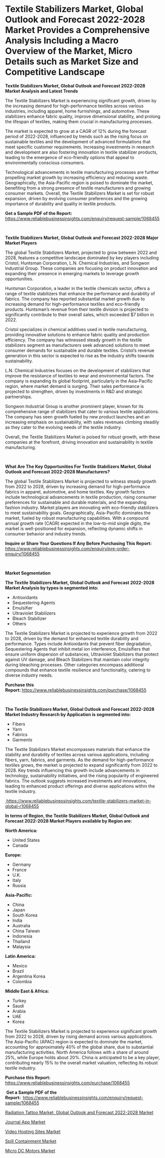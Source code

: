 <p><h1>Textile Stabilizers Market, Global Outlook and Forecast 2022-2028 Market Provides a Comprehensive Analysis Including a Macro Overview of the Market, Micro Details such as Market Size and Competitive Landscape</h1></p><p><strong>Textile Stabilizers Market, Global Outlook and Forecast 2022-2028 Market Analysis and Latest Trends</strong></p>
<p><p>The Textile Stabilizers Market is experiencing significant growth, driven by the increasing demand for high-performance textiles across various industries, including apparel, home furnishings, and automotive. These stabilizers enhance fabric quality, improve dimensional stability, and prolong the lifespan of textiles, making them crucial in manufacturing processes. </p><p>The market is expected to grow at a CAGR of 12% during the forecast period of 2022-2028, influenced by trends such as the rising focus on sustainable textiles and the development of advanced formulations that meet specific customer requirements. Increasing investments in research and development are also fostering innovation in textile stabilizer products, leading to the emergence of eco-friendly options that appeal to environmentally conscious consumers. </p><p>Technological advancements in textile manufacturing processes are further propelling market growth by increasing efficiency and reducing waste. Geographically, the Asia-Pacific region is poised to dominate the market, benefiting from a strong presence of textile manufacturers and growing consumer markets. Overall, the Textile Stabilizers Market is set for robust expansion, driven by evolving consumer preferences and the growing importance of durability and quality in textile products.</p></p>
<p><strong>Get a Sample PDF of the Report:&nbsp;</strong> <a href="https://www.reliablebusinessinsights.com/enquiry/request-sample/1068455?utm_campaign=84&utm_medium=2&utm_source=Github&utm_content=ia&utm_term=16112024&utm_id=textile-stabilizers-market-global-outlook-and-forecast-2022-2028">https://www.reliablebusinessinsights.com/enquiry/request-sample/1068455</a></p>
<p>&nbsp;</p>
<p><strong>Textile Stabilizers Market, Global Outlook and Forecast 2022-2028 Major Market Players</strong></p>
<p><p>The global Textile Stabilizers Market, projected to grow between 2022 and 2028, features a competitive landscape dominated by key players including Cristol, Huntsman Corporation, L.N. Chemical Industries, and Songwon Industrial Group. These companies are focusing on product innovation and expanding their presence in emerging markets to leverage growth opportunities.</p><p>Huntsman Corporation, a leader in the textile chemicals sector, offers a range of textile stabilizers that enhance the performance and durability of fabrics. The company has reported substantial market growth due to increasing demand for high-performance textiles and eco-friendly products. Huntsman’s revenue from their textile division is projected to significantly contribute to their overall sales, which exceeded $7 billion in 2022.</p><p>Cristol specializes in chemical additives used in textile manufacturing, providing innovative solutions to enhance fabric quality and production efficiency. The company has witnessed steady growth in the textile stabilizers segment as manufacturers seek advanced solutions to meet consumer demands for sustainable and durable textiles. Cristol’s revenue generation in this sector is expected to rise as the industry shifts towards sustainability.</p><p>L.N. Chemical Industries focuses on the development of stabilizers that improve the resistance of textiles to wear and environmental factors. The company is expanding its global footprint, particularly in the Asia-Pacific region, where market demand is surging. Their sales performance is projected to strengthen, driven by investments in R&D and strategic partnerships.</p><p>Songwon Industrial Group is another prominent player, known for its comprehensive range of stabilizers that cater to various textile applications. The company has seen growth fueled by new product launches and an increasing emphasis on sustainability, with sales revenues climbing steadily as they cater to the evolving needs of the textile industry.</p><p>Overall, the Textile Stabilizers Market is poised for robust growth, with these companies at the forefront, driving innovation and sustainability in textile manufacturing.</p></p>
<p>&nbsp;</p>
<p><strong>What Are The Key Opportunities For Textile Stabilizers Market, Global Outlook and Forecast 2022-2028 Manufacturers?</strong></p>
<p><p>The global Textile Stabilizers Market is projected to witness steady growth from 2022 to 2028, driven by increasing demand for high-performance fabrics in apparel, automotive, and home textiles. Key growth factors include technological advancements in textile production, rising consumer preferences for sustainable and durable materials, and the expanding fashion industry. Market players are innovating with eco-friendly stabilizers to meet sustainability goals. Geographically, Asia-Pacific dominates the market, fueled by robust manufacturing capabilities. With a compound annual growth rate (CAGR) expected in the low-to-mid single digits, the market is well-positioned for expansion, reflecting dynamic shifts in consumer behavior and industry trends.</p></p>
<p><strong>Inquire or Share Your Questions If Any Before Purchasing This Report:</strong> <a href="https://www.reliablebusinessinsights.com/enquiry/pre-order-enquiry/1068455?utm_campaign=84&utm_medium=2&utm_source=Github&utm_content=ia&utm_term=16112024&utm_id=textile-stabilizers-market-global-outlook-and-forecast-2022-2028">https://www.reliablebusinessinsights.com/enquiry/pre-order-enquiry/1068455</a></p>
<p>&nbsp;</p>
<p><strong>Market Segmentation</strong></p>
<p><strong>The Textile Stabilizers Market, Global Outlook and Forecast 2022-2028 Market Analysis by types is segmented into:</strong></p>
<p><ul><li>Antioxidants</li><li>Sequestering Agents</li><li>Emulsifier</li><li>Ultraviolet Stabilizers</li><li>Bleach Stabilizer</li><li>Others</li></ul></p>
<p><p>The Textile Stabilizers Market is projected to experience growth from 2022 to 2028, driven by the demand for enhanced textile durability and performance. Types include Antioxidants that prevent fiber degradation, Sequestering Agents that inhibit metal ion interference, Emulsifiers that ensure uniform dispersion of substances, Ultraviolet Stabilizers that protect against UV damage, and Bleach Stabilizers that maintain color integrity during bleaching processes. Other categories encompass additional compounds that enhance textile resilience and functionality, catering to diverse industry needs.</p></p>
<p><strong>Purchase this Report:&nbsp;</strong><a href="https://www.reliablebusinessinsights.com/purchase/1068455?utm_campaign=84&utm_medium=2&utm_source=Github&utm_content=ia&utm_term=16112024&utm_id=textile-stabilizers-market-global-outlook-and-forecast-2022-2028">https://www.reliablebusinessinsights.com/purchase/1068455</a></p>
<p>&nbsp;</p>
<p><strong>The Textile Stabilizers Market, Global Outlook and Forecast 2022-2028 Market Industry Research by Application is segmented into:</strong></p>
<p><ul><li>Fibers</li><li>Yarn</li><li>Fabrics</li><li>Garments</li></ul></p>
<p><p>The Textile Stabilizers Market encompasses materials that enhance the stability and durability of textiles across various applications, including fibers, yarn, fabrics, and garments. As the demand for high-performance textiles grows, the market is projected to expand significantly from 2022 to 2028. Key trends influencing this growth include advancements in technology, sustainability initiatives, and the rising popularity of engineered fabrics. The outlook suggests increased investments and innovations, leading to enhanced product offerings and diverse applications within the textile industry.</p></p>
<p><a href="https://www.reliablebusinessinsights.com/textile-stabilizers-market-in-global-r1068455?utm_campaign=84&utm_medium=2&utm_source=Github&utm_content=ia&utm_term=16112024&utm_id=textile-stabilizers-market-global-outlook-and-forecast-2022-2028">&nbsp;https://www.reliablebusinessinsights.com/textile-stabilizers-market-in-global-r1068455</a></p>
<p><strong>In terms of Region, the Textile Stabilizers Market, Global Outlook and Forecast 2022-2028 Market Players available by Region are:</strong></p>
<p>
    <p> <strong> North America: </strong>
        <ul>
            <li>United States</li>
            <li>Canada</li>
        </ul>
        </p> 
    <p> <strong> Europe: </strong>
        <ul>
            <li>Germany</li>
            <li>France</li>
            <li>U.K.</li>
            <li>Italy</li>
            <li>Russia</li>
        </ul>
        </p> 
    <p> <strong> Asia-Pacific: </strong>
        <ul>
            <li>China</li>
            <li>Japan</li>
            <li>South Korea</li>
            <li>India</li>
            <li>Australia</li>
            <li>China Taiwan</li>
            <li>Indonesia</li>
            <li>Thailand</li>
            <li>Malaysia</li>
        </ul>
        </p> 
    <p> <strong> Latin America: </strong>
        <ul>
            <li>Mexico</li>
            <li>Brazil</li>
            <li>Argentina Korea</li>
            <li>Colombia</li>
        </ul>
        </p> 
    <p> <strong> Middle East & Africa: </strong>
        <ul>
            <li>Turkey</li>
            <li>Saudi</li>
            <li>Arabia</li>
            <li>UAE</li>
            <li>Korea</li>
        </ul>
    </p>
    </p>
<p><p>The Textile Stabilizers Market is projected to experience significant growth from 2022 to 2028, driven by rising demand across various applications. The Asia-Pacific (APAC) region is expected to dominate the market, accounting for approximately 40% of the global share, due to substantial manufacturing activities. North America follows with a share of around 25%, while Europe holds about 20%. China is anticipated to be a key player, contributing nearly 15% to the overall market valuation, reflecting its robust textile industry.</p></p>
<p><strong>Purchase this Report: </strong><a href="https://www.reliablebusinessinsights.com/purchase/1068455?utm_campaign=84&utm_medium=2&utm_source=Github&utm_content=ia&utm_term=16112024&utm_id=textile-stabilizers-market-global-outlook-and-forecast-2022-2028">https://www.reliablebusinessinsights.com/purchase/1068455</a></p>
<p>&nbsp;<strong>Get a Sample PDF of the Report:&nbsp;&nbsp;</strong><a href="https://www.reliablebusinessinsights.com/enquiry/request-sample/1068455?utm_campaign=84&utm_medium=2&utm_source=Github&utm_content=ia&utm_term=16112024&utm_id=textile-stabilizers-market-global-outlook-and-forecast-2022-2028">https://www.reliablebusinessinsights.com/enquiry/request-sample/1068455</a></p>
<p><strong></strong></p>
<p><p><a href="https://github.com/AngelaWalsh696/Market-Research-Report-List-1/blob/main/radiation-tattoo-market-global-outlook-and-forecast-2022-2028-market.md?utm_campaign=84&utm_medium=2&utm_source=Github&utm_content=ia&utm_term=16112024&utm_id=textile-stabilizers-market-global-outlook-and-forecast-2022-2028">Radiation Tattoo Market, Global Outlook and Forecast 2022-2028 Market</a></p><p><a href="https://issuu.com/reportprime-2/docs/journal-app-market-size-2030.pptx_f30eac2bd91342?utm_campaign=84&utm_medium=2&utm_source=Github&utm_content=ia&utm_term=16112024&utm_id=textile-stabilizers-market-global-outlook-and-forecast-2022-2028">Journal App Market</a></p><p><a href="https://issuu.com/reportprime-2/docs/video-hosting-sites-market-size-203_db5e45a0fca765?utm_campaign=84&utm_medium=2&utm_source=Github&utm_content=ia&utm_term=16112024&utm_id=textile-stabilizers-market-global-outlook-and-forecast-2022-2028">Video Hosting Sites Market</a></p><p><a href="https://www.linkedin.com/pulse/spill-containment-market-size-segmentation-trends-growth-0gtpe?utm_campaign=84&utm_medium=2&utm_source=Github&utm_content=ia&utm_term=16112024&utm_id=textile-stabilizers-market-global-outlook-and-forecast-2022-2028">Spill Containment Market</a></p><p><a href="https://www.linkedin.com/pulse/driving-forces-global-micro-dc-motors-market-trends-applications-qed5e?utm_campaign=84&utm_medium=2&utm_source=Github&utm_content=ia&utm_term=16112024&utm_id=textile-stabilizers-market-global-outlook-and-forecast-2022-2028">Micro DC Motors Market</a></p></p>